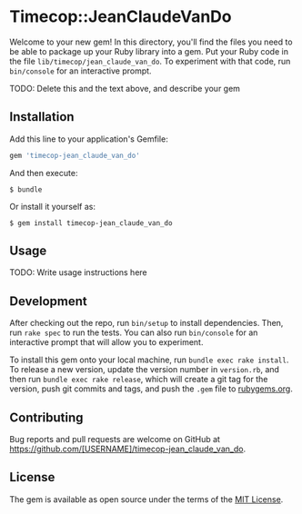 # Timecop::JeanClaudeVanDo

Welcome to your new gem! In this directory, you'll find the files you need to be able to package up your Ruby library into a gem. Put your Ruby code in the file `lib/timecop/jean_claude_van_do`. To experiment with that code, run `bin/console` for an interactive prompt.

TODO: Delete this and the text above, and describe your gem

## Installation

Add this line to your application's Gemfile:

```ruby
gem 'timecop-jean_claude_van_do'
```

And then execute:

    $ bundle

Or install it yourself as:

    $ gem install timecop-jean_claude_van_do

## Usage

TODO: Write usage instructions here

## Development

After checking out the repo, run `bin/setup` to install dependencies. Then, run `rake spec` to run the tests. You can also run `bin/console` for an interactive prompt that will allow you to experiment.

To install this gem onto your local machine, run `bundle exec rake install`. To release a new version, update the version number in `version.rb`, and then run `bundle exec rake release`, which will create a git tag for the version, push git commits and tags, and push the `.gem` file to [rubygems.org](https://rubygems.org).

## Contributing

Bug reports and pull requests are welcome on GitHub at https://github.com/[USERNAME]/timecop-jean_claude_van_do.


## License

The gem is available as open source under the terms of the [MIT License](http://opensource.org/licenses/MIT).

